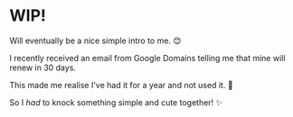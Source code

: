# WIP!
Will eventually be a nice simple intro to me. :blush:

I recently received an email from Google Domains telling me that mine will renew in 30 days.

This made me realise I've had it for a year and not used it. :grimacing:

So I _had_ to knock something simple and cute together! :sparkles: